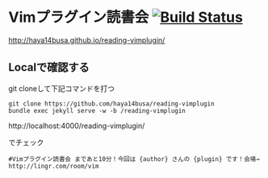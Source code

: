 # Vimプラグイン読書会 [![Build Status](https://travis-ci.org/haya14busa/reading-vimplugin.png?branch=gh-pages)](https://travis-ci.org/haya14busa/reading-vimplugin)

http://haya14busa.github.io/reading-vimplugin/

## Localで確認する

git cloneして下記コマンドを打つ

~~~
git clone https://github.com/haya14busa/reading-vimplugin
bundle exec jekyll serve -w -b /reading-vimplugin
~~~

http://localhost:4000/reading-vimplugin/

でチェック

```
#Vimプラグイン読書会 まであと10分！今回は {author} さんの {plugin} です！会場→ http://lingr.com/room/vim
```
